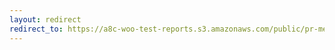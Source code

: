 ```yaml
---
layout: redirect
redirect_to: https://a8c-woo-test-reports.s3.amazonaws.com/public/pr-merge/44556/e2e/index.html
---
```

